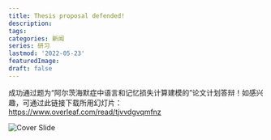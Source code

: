 ```yaml
---
title: Thesis proposal defended!
description:
tags: 
categories: 新闻
series: 研习
lastmod: '2022-05-23'
featuredImage: 
draft: false
---
```


<!--more-->

成功通过题为“阿尔茨海默症中语言和记忆损失计算建模的”论文计划答辩！如感兴趣，可通过此链接下载所用幻灯片：https://www.overleaf.com/read/tjvvdgvqmfnz

![Cover Slide](/Defense_cover_page.jpg)
